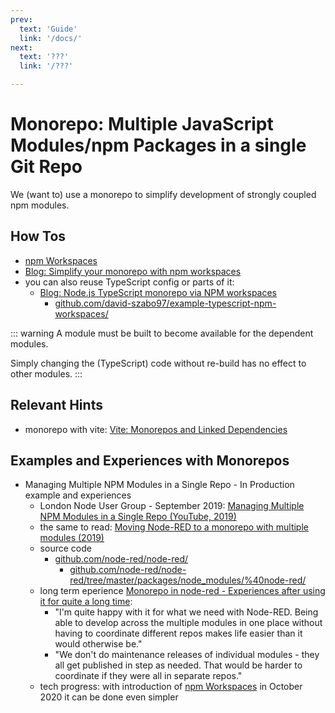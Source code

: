 ```yaml
---
prev:
  text: 'Guide'
  link: '/docs/'
next:
  text: '???'
  link: '/???'

---
```



Monorepo: Multiple JavaScript Modules/npm Packages in a single Git Repo
=======================================================================

We (want to) use a monorepo to simplify development of strongly coupled npm modules.


How Tos
-------
- [npm Workspaces](https://docs.npmjs.com/cli/v9/using-npm/workspaces)
- [Blog: Simplify your monorepo with npm workspaces](https://dev.to/limal/simplify-your-monorepo-with-npm-7-workspaces-5gmj)
- you can also reuse TypeScript config or parts of it:
  - [Blog: Node.js TypeScript monorepo via NPM workspaces](https://daveiscoding.com/nodejs-typescript-monorepo-via-npm-workspaces)
    - [github.com/david-szabo97/example-typescript-npm-workspaces/](https://github.com/david-szabo97/example-typescript-npm-workspaces)


::: warning
A module must be built to become available for the dependent modules.

Simply changing the (TypeScript) code without re-build has no effect to other modules.
:::

Relevant Hints
--------------
- monorepo with vite: [Vite: Monorepos and Linked Dependencies](https://vitejs.dev/guide/dep-pre-bundling.html#monorepos-and-linked-dependencies)


Examples and Experiences with Monorepos
---------------------------------------
- Managing Multiple NPM Modules in a Single Repo - In Production example and experiences
  - London Node User Group - September 2019: [Managing Multiple NPM Modules in a Single Repo (YouTube, 2019)](https://www.youtube.com/watch?v=PzSHkF-adbk)
  - the same to read: [Moving Node-RED to a monorepo with multiple modules (2019)](https://knolleary.net/2019/03/21/moving-node-red-to-a-monorepo/)
  - source code
    - [github.com/node-red/node-red/](https://github.com/node-red/node-red/)
      - [github.com/node-red/node-red/tree/master/packages/node_modules/%40node-red/](https://github.com/node-red/node-red/tree/master/packages/node_modules/%40node-red/)
  - long term eperience [Monorepo in node-red - Experiences after using it for quite a long time](https://discourse.nodered.org/t/monorepo-in-node-red-what-are-your-experiences-after-using-it-for-quite-a-long-time/79399/2): 
    - "I'm quite happy with it for what we need with Node-RED. Being able to develop across the multiple modules in one place without having to coordinate different repos makes life easier than it would otherwise be."
    - "We don't do maintenance releases of individual modules - they all get published in step as needed. That would be harder to coordinate if they were all in separate repos."
  - tech progress: with introduction of [npm Workspaces](https://docs.npmjs.com/cli/v9/using-npm/workspaces) in October 2020 it can be done even simpler


